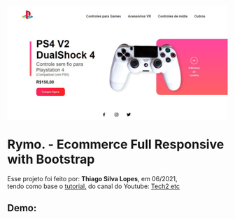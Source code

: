 <!---->
<div align="center">
<img src="./ReadMeFiles/app.jpg" align="center">
</div>

# Rymo. - Ecommerce Full Responsive with Bootstrap

<p>Esse projeto foi feito por: <strong>Thiago Silva Lopes</strong>, em 06/2021,</br>
tendo como base o <a href="https://www.youtube.com/playlist?list=PL9bD98LkBR7O4_SVeN8IXLQRjrGontmbT" target="_blank">tutorial,</a>
do canal do Youtube: <a href="https://www.youtube.com/c/Tech2etc" target="_blank">
Tech2 etc</a></p>

## Demo:

